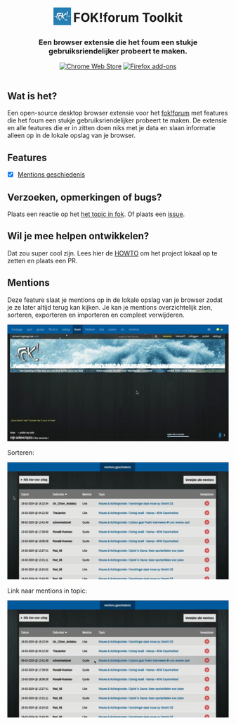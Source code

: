 <h1 align="center">
<sub>
<img src="public/icons/128.png" width-"40" height="40">
</sub>
FOK!forum Toolkit
</h1>
<h3 align="center">Een browser extensie die het foum een stukje gebruiksriendelijker probeert te maken.</h3>
<p align="center">
  <a href="https://chromewebstore.google.com/detail/fokforum-toolkit/aeicidhhmkkbadjpbhnfbnpbokomepfh?hl=nl">
    <picture>
      <source srcset="https://i.imgur.com/XBIE9pk.png" media="(prefers-color-scheme: dark)">
      <img height="58" src="https://i.imgur.com/oGxig2F.png" alt="Chrome Web Store"></picture></a>
  <a href="https://addons.mozilla.org/en-US/firefox/addon/fok-forum-toolkit/">
    <picture>
      <source srcset="https://i.imgur.com/ZluoP7T.png" media="(prefers-color-scheme: dark)">
      <img height="58" src="https://i.imgur.com/4PobQqE.png" alt="Firefox add-ons"></picture></a>
  <br><br>
</p>

## Wat is het?

Een open-source desktop browser extensie voor het [fok!forum](https://forum.fok.nl/) met features die het foum een stukje gebruiksriendelijker probeert te maken. De extensie en alle features die er in zitten doen niks met je data en slaan informatie alleen op in de lokale opslag van je browser.

## Features

- [x] [Mentions geschiedenis](#mentions)

## Verzoeken, opmerkingen of bugs?

Plaats een reactie op het [het topic in fok](). Of plaats een [issue](https://github.com/Golannnnn/fok_toolkit/issues).

## Wil je mee helpen ontwikkelen?

Dat zou super cool zijn. Lees hier de [HOWTO](./HOWTO.md) om het project lokaal op te zetten en plaats een PR.

## Mentions

Deze feature slaat je mentions op in de lokale opslag van je browser zodat je ze later altijd terug kan kijken. Je kan je mentions overzichtelijk zien, sorteren, exporteren en importeren en compleet verwijderen.

![mentions gif 1](public/readme/mentions_page.gif)

Sorteren:

![mentions gif 2](public/readme/mentions_sort.gif)

Link naar mentions in topic:

![mentions gif 3](public/readme/mentions_link.gif)
